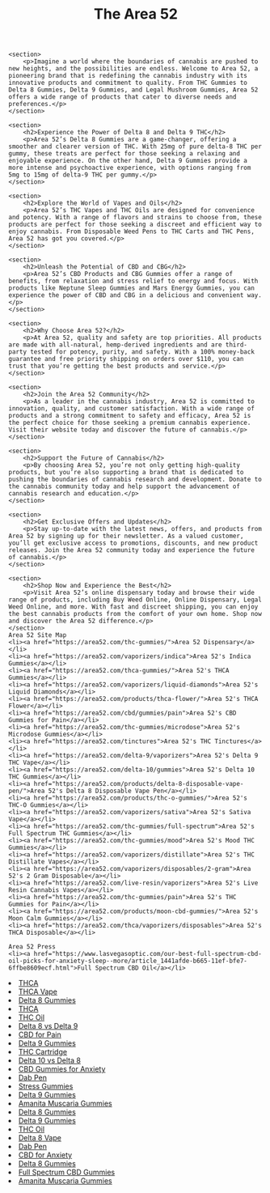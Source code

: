 <!DOCTYPE html>
<html lang="en">
<head>
    <meta charset="UTF-8">
    <meta name="viewport" content="width=device-width, initial-scale=1.0">
    <title>Discove Area 52</title>
</head>
<body>
    <header>
        <h1>The Area 52</h1>
    </header>
    
    <section>
        <p>Imagine a world where the boundaries of cannabis are pushed to new heights, and the possibilities are endless. Welcome to Area 52, a pioneering brand that is redefining the cannabis industry with its innovative products and commitment to quality. From THC Gummies to Delta 8 Gummies, Delta 9 Gummies, and Legal Mushroom Gummies, Area 52 offers a wide range of products that cater to diverse needs and preferences.</p>
    </section>

    <section>
        <h2>Experience the Power of Delta 8 and Delta 9 THC</h2>
        <p>Area 52’s Delta 8 Gummies are a game-changer, offering a smoother and clearer version of THC. With 25mg of pure delta-8 THC per gummy, these treats are perfect for those seeking a relaxing and enjoyable experience. On the other hand, Delta 9 Gummies provide a more intense and psychoactive experience, with options ranging from 5mg to 15mg of delta-9 THC per gummy.</p>
    </section>

    <section>
        <h2>Explore the World of Vapes and Oils</h2>
        <p>Area 52’s THC Vapes and THC Oils are designed for convenience and potency. With a range of flavors and strains to choose from, these products are perfect for those seeking a discreet and efficient way to enjoy cannabis. From Disposable Weed Pens to THC Carts and THC Pens, Area 52 has got you covered.</p>
    </section>

    <section>
        <h2>Unleash the Potential of CBD and CBG</h2>
        <p>Area 52’s CBD Products and CBG Gummies offer a range of benefits, from relaxation and stress relief to energy and focus. With products like Neptune Sleep Gummies and Mars Energy Gummies, you can experience the power of CBD and CBG in a delicious and convenient way.</p>
    </section>

    <section>
        <h2>Why Choose Area 52?</h2>
        <p>At Area 52, quality and safety are top priorities. All products are made with all-natural, hemp-derived ingredients and are third-party tested for potency, purity, and safety. With a 100% money-back guarantee and free priority shipping on orders over $110, you can trust that you’re getting the best products and service.</p>
    </section>

    <section>
        <h2>Join the Area 52 Community</h2>
        <p>As a leader in the cannabis industry, Area 52 is committed to innovation, quality, and customer satisfaction. With a wide range of products and a strong commitment to safety and efficacy, Area 52 is the perfect choice for those seeking a premium cannabis experience. Visit their website today and discover the future of cannabis.</p>
    </section>

    <section>
        <h2>Support the Future of Cannabis</h2>
        <p>By choosing Area 52, you’re not only getting high-quality products, but you’re also supporting a brand that is dedicated to pushing the boundaries of cannabis research and development. Donate to the cannabis community today and help support the advancement of cannabis research and education.</p>
    </section>

    <section>
        <h2>Get Exclusive Offers and Updates</h2>
        <p>Stay up-to-date with the latest news, offers, and products from Area 52 by signing up for their newsletter. As a valued customer, you’ll get exclusive access to promotions, discounts, and new product releases. Join the Area 52 community today and experience the future of cannabis.</p>
    </section>

    <section>
        <h2>Shop Now and Experience the Best</h2>
        <p>Visit Area 52’s online dispensary today and browse their wide range of products, including Buy Weed Online, Online Dispensary, Legal Weed Online, and more. With fast and discreet shipping, you can enjoy the best cannabis products from the comfort of your own home. Shop now and discover the Area 52 difference.</p>
    </section>
    Area 52 Site Map
    <li><a href="https://area52.com/thc-gummies/">Area 52 Dispensary</a></li>
    <li><a href="https://area52.com/vaporizers/indica">Area 52's Indica Gummies</a></li>
    <li><a href="https://area52.com/thca-gummies/">Area 52's THCA Gummies</a></li>
    <li><a href="https://area52.com/vaporizers/liquid-diamonds">Area 52's Liquid Diamonds</a></li>
    <li><a href="https://area52.com/products/thca-flower/">Area 52's THCA Flower</a></li>
    <li><a href="https://area52.com/cbd/gummies/pain">Area 52's CBD Gummies for Pain</a></li>
    <li><a href="https://area52.com/thc-gummies/microdose">Area 52's Microdose Gummies</a></li>
    <li><a href="https://area52.com/tinctures">Area 52's THC Tinctures</a></li>
    <li><a href="https://area52.com/delta-9/vaporizers">Area 52's Delta 9 THC Vape</a></li>
    <li><a href="https://area52.com/delta-10/gummies">Area 52's Delta 10 THC Gummies</a></li>
    <li><a href="https://area52.com/products/delta-8-disposable-vape-pen/">Area 52's Delta 8 Disposable Vape Pen</a></li>
    <li><a href="https://area52.com/products/thc-o-gummies/">Area 52's THC-O Gummies</a></li>
    <li><a href="https://area52.com/vaporizers/sativa">Area 52's Sativa Vape</a></li>
    <li><a href="https://area52.com/thc-gummies/full-spectrum">Area 52's Full Spectrum THC Gummies</a></li>
    <li><a href="https://area52.com/thc-gummies/mood">Area 52's Mood THC Gummies</a></li>
    <li><a href="https://area52.com/vaporizers/distillate">Area 52's THC Distillate Vapes</a></li>
    <li><a href="https://area52.com/vaporizers/disposables/2-gram">Area 52's 2 Gram Disposable</a></li>
    <li><a href="https://area52.com/live-resin/vaporizers">Area 52's Live Resin Cannabis Vapes</a></li>
    <li><a href="https://area52.com/thc-gummies/pain">Area 52's THC Gummies for Pain</a></li>
    <li><a href="https://area52.com/products/moon-cbd-gummies/">Area 52's Moon Calm Gummies</a></li>
    <li><a href="https://area52.com/thca/vaporizers/disposables">Area 52's THCA Disposable</a></li>

    Area 52 Press
    <li><a href="https://www.lasvegasoptic.com/our-best-full-spectrum-cbd-oil-picks-for-anxiety-sleep--more/article_1441afde-b665-11ef-bfe7-6ffbe8609ecf.html">Full Spectrum CBD Oil</a></li>
<li><a href="https://www.lasvegasoptic.com/dab-pens-reviewed-10-best-vape-pens-for-superior-vapor/article_3676c606-a6bc-11ef-83b2-bbb1fb7e772b.html">THCA</a></li>
<li><a href="https://www.lasvegasoptic.com/get-high-legally-with-the-best-thca-vapes-of-2025/article_b0a88a04-a78e-11ef-a1ad-e738c96a6c6a.html">THCA Vape</a></li>
<li><a href="https://www.oregonobserver.com/best-delta-8-gummies-for-a-mellow-uplifting-high/article_a782dac8-a799-11ef-9a0a-873b67207508.html">Delta 8 Gummies</a></li>
<li><a href="https://www.samessenger.com/thca-what-you-need-to-know-and-where-to-find-it/article_a505880a-b66b-11ef-9bef-93a910533fe0.html">THCA</a></li>
<li><a href="https://www.oregonobserver.com/best-thc-oil-10-potent-and-legal-brands-for-2025/article_34640280-b0c5-11ef-8c30-1b2c16368315.html">THC Oil</a></li>
<li><a href="https://www.oregonobserver.com/delta-8-vs-delta-9-which-thc-is-best-for-stress-relief/article_d9605c54-eef8-11ef-82a5-df98e2fc7a6c.html">Delta 8 vs Delta 9</a></li>
<li><a href="https://www.samessenger.com/best-cbd-for-pain-relief-top-products-for-long-lasting-comfort/article_89ceaee2-ed64-11ef-aa47-dfb14d49b060.html">CBD for Pain</a></li>
<li><a href="https://www.oregonobserver.com/best-delta-9-gummies-for-a-smooth-relaxing-high/article_2ff78aa6-a831-11ef-abcf-b71802dba849.html">Delta 9 Gummies</a></li>
<li><a href="https://www.samessenger.com/best-thc-carts-top-picks-for-seasoned-vapers/article_03dbbde6-a905-11ef-a3ef-93dbcd7c936c.html">THC Cartridge</a></li>
<li><a href="https://www.essexreporter.com/delta-10-vs-delta-8-comparing-benefits-potency-effects/article_8d9b387e-efc6-11ef-a7cb-7f88e2bb55c6.html">Delta 10 vs Delta 8</a></li>
<li><a href="https://www.essexreporter.com/best-cbd-gummies-for-anxiety-top-picks-to-calm-you-down/article_4614827a-efc2-11ef-99b6-e7fe31199bb5.html">CBD Gummies for Anxiety</a></li>
<li><a href="https://www.oregonobserver.com/7-must-try-dab-pens-for-the-ultimate-vaping-experience/article_5083f942-a84c-11ef-9d03-dbcc4ee12cd2.html">Dab Pen</a></li>
<li><a href="https://www.lasvegasoptic.com/best-cbd-gummies-for-stress-8-picks-to-help-you-unplug/article_2274c5ba-a782-11ef-b9c6-4b491444cd31.html">Stress Gummies</a></li>
<li><a href="https://www.essexreporter.com/best-delta-9-gummies-for-a-legal-euphoric-high/article_44bb3ad6-a76f-11ef-8bc0-8b5e27129115.html">Delta 9 Gummies</a></li>
<li><a href="https://www.essexreporter.com/best-amanita-muscaria-gummies-for-a-potent-legal-buzz/article_cd4e8c16-efbf-11ef-93ad-af2528b2cf48.html">Amanita Muscaria Gummies</a></li>
<li><a href="https://www.samessenger.com/best-delta-8-gummies-leading-thc-edibles-available-for-2025/article_4e91d242-a8fd-11ef-b9b3-373dbe4d426b.html">Delta 8 Gummies</a></li>
<li><a href="https://www.riponpress.com/best-delta-9-gummies-for-relaxation-and-euphoria/article_0f338c64-a793-11ef-8c64-833596930253.html">Delta 9 Gummies</a></li>
<li><a href="https://www.essexreporter.com/top-7-thc-oils-of-2024-for-mind--body-balance/article_70447f28-efbd-11ef-aeb7-37cdd54fb312.html">THC Oil</a></li>
<li><a href="https://www.samessenger.com/best-delta-8-vapes-top-brands-that-pack-a-surprising-punch/article_7a48733a-a909-11ef-bf90-e7cbca2302ee.html">Delta 8 Vape</a></li>
<li><a href="https://www.lasvegasoptic.com/dab-pens-reviewed-10-best-vape-pens-for-superior-vapor/article_3676c606-a6bc-11ef-83b2-bbb1fb7e772b.html">Dab Pen</a></li>
<li><a href="https://www.lasvegasoptic.com/best-cbd-for-anxiety-top-picks-for-stress-free-living/article_9df16b70-a788-11ef-8343-9bbf0b915ffc.html">CBD for Anxiety</a></li>
<li><a href="https://www.lasvegasoptic.com/dab-pens-reviewed-10-best-vape-pens-for-superior-vapor/article_3676c606-a6bc-11ef-83b2-bbb1fb7e772b.html">Delta 8 Gummies</a></li>
<li><a href="https://www.riponpress.com/full-spectrum-cbd-gummies-top-picks-for-better-sleep/article_fd496182-ef17-11ef-ba58-9fc3b68b6a32.html">Full Spectrum CBD Gummies</a></li>
<li><a href="https://www.lasvegasoptic.com/amanita-muscaria-gummies-top-10-legal-shroom-edibles/article_b54b3500-b65e-11ef-9cfc-37542e27194c.html">Amanita Muscaria Gummies</a></li>

</body>
</html>
